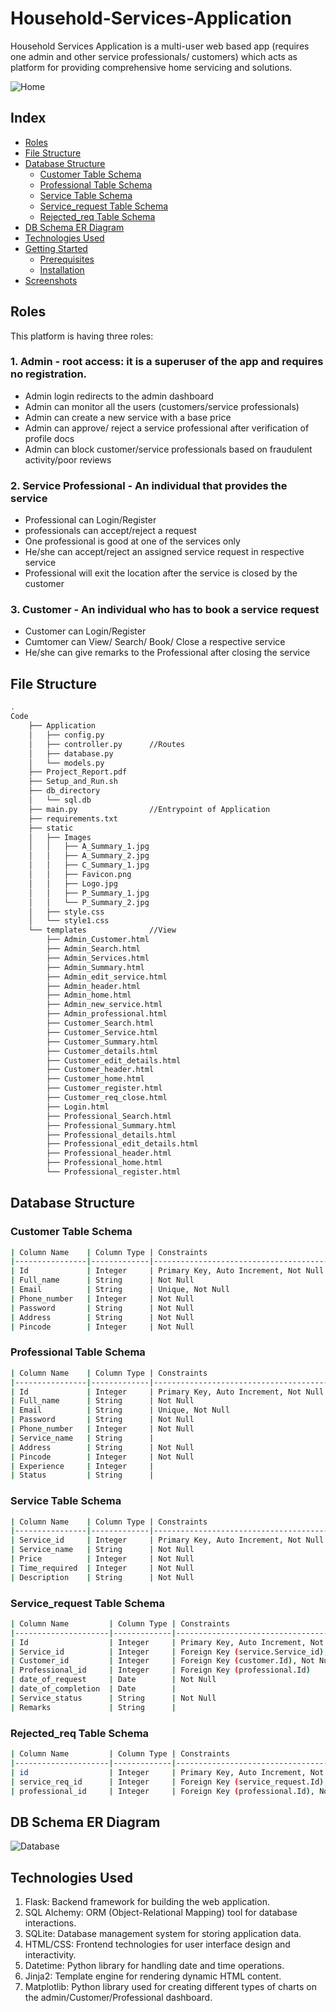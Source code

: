 # Household-Services-Application

Household Services Application is a multi-user web based app (requires one admin and other service professionals/ customers) which acts as platform for providing comprehensive home servicing and solutions.

![Home](https://github.com/user-attachments/assets/c4b6c1a0-66d9-4326-8449-fdb14d231d0e)

## Index
-   [Roles](#Features)
-   [File Structure](#File-Structure)
-   [Database Structure](#Database-Structure)
    -   [Customer Table Schema](#Customer-Table-Schema)
    -   [Professional Table Schema](#Professional-Table-Schema)
    -   [Service Table Schema](#Service-Table-Schema)
    -   [Service_request Table Schema](#Service_request-Table-Schema)
    -   [Rejected_req Table Schema](#Rejected_req-Table-Schema)
-   [DB Schema ER Diagram](#DB-Schema-ER-Diagram)
-   [Technologies Used](#Technologies-Used) 
-   [Getting Started](#Getting-Started)
	-   [Prerequisites](#Prerequisites)
	-   [Installation](#Installation)
-   [Screenshots](#Screenshots)

## Roles

This platform is having three roles:

### 1. Admin - root access: it is a superuser of the app and requires no registration.

- Admin login redirects to the admin dashboard
- Admin can monitor all the users (customers/service professionals)
- Admin can create a new service with a base price
- Admin can approve/ reject a service professional after verification of profile docs
- Admin can block customer/service professionals based on fraudulent activity/poor reviews

### 2. Service Professional - An individual that provides the service

- Professional can Login/Register
- professionals can accept/reject a request
- One professional is good at one of the services only
- He/she can accept/reject an assigned service request in respective service
- Professional will exit the location after the service is closed by the customer


### 3. Customer - An individual who has to book a service request

- Customer can Login/Register
- Cumtomer can View/ Search/ Book/ Close a respective service
- He/she can give remarks to the Professional after closing the service

## File Structure

```bash
.
Code
    ├── Application
    │   ├── config.py 
    │   ├── controller.py      //Routes
    │   ├── database.py
    │   └── models.py    
    ├── Project_Report.pdf
    ├── Setup_and_Run.sh
    ├── db_directory
    │   └── sql.db
    ├── main.py                //Entrypoint of Application
    ├── requirements.txt
    ├── static
    │   ├── Images
    │   │   ├── A_Summary_1.jpg
    │   │   ├── A_Summary_2.jpg
    │   │   ├── C_Summary_1.jpg
    │   │   ├── Favicon.png
    │   │   ├── Logo.jpg
    │   │   ├── P_Summary_1.jpg
    │   │   └── P_Summary_2.jpg
    │   ├── style.css
    │   └── style1.css
    └── templates              //View
        ├── Admin_Customer.html
        ├── Admin_Search.html
        ├── Admin_Services.html
        ├── Admin_Summary.html
        ├── Admin_edit_service.html
        ├── Admin_header.html
        ├── Admin_home.html
        ├── Admin_new_service.html
        ├── Admin_professional.html
        ├── Customer_Search.html
        ├── Customer_Service.html
        ├── Customer_Summary.html
        ├── Customer_details.html
        ├── Customer_edit_details.html
        ├── Customer_header.html
        ├── Customer_home.html
        ├── Customer_register.html
        ├── Customer_req_close.html
        ├── Login.html
        ├── Professional_Search.html
        ├── Professional_Summary.html
        ├── Professional_details.html
        ├── Professional_edit_details.html
        ├── Professional_header.html
        ├── Professional_home.html
        └── Professional_register.html
```

## Database Structure


### Customer Table Schema
```bash
| Column Name    | Column Type | Constraints                           |
|----------------|-------------|---------------------------------------|
| Id             | Integer     | Primary Key, Auto Increment, Not Null |
| Full_name      | String      | Not Null                              |
| Email          | String      | Unique, Not Null                      |
| Phone_number   | Integer     | Not Null                              |
| Password       | String      | Not Null                              |
| Address        | String      | Not Null                              |
| Pincode        | Integer     | Not Null                              |

```


### Professional Table Schema
```bash
| Column Name    | Column Type | Constraints                           |
|----------------|-------------|---------------------------------------|
| Id             | Integer     | Primary Key, Auto Increment, Not Null |
| Full_name      | String      | Not Null                              |
| Email          | String      | Unique, Not Null                      |
| Password       | String      | Not Null                              |
| Phone_number   | Integer     | Not Null                              |
| Service_name   | String      |                                       |
| Address        | String      | Not Null                              |
| Pincode        | Integer     | Not Null                              |
| Experience     | Integer     |                                       |
| Status         | String      |                                       |

```


### Service Table Schema
```bash
| Column Name    | Column Type | Constraints                           |
|----------------|-------------|---------------------------------------|
| Service_id     | Integer     | Primary Key, Auto Increment, Not Null |
| Service_name   | String      | Not Null                              |
| Price          | Integer     | Not Null                              |
| Time_required  | Integer     | Not Null                              |
| Description    | String      | Not Null                              |

```

### Service_request Table Schema
```bash
| Column Name         | Column Type | Constraints                                |
|---------------------|-------------|--------------------------------------------|
| Id                  | Integer     | Primary Key, Auto Increment, Not Null      |
| Service_id          | Integer     | Foreign Key (service.Service_id), Not Null |
| Customer_id         | Integer     | Foreign Key (customer.Id), Not Null        |
| Professional_id     | Integer     | Foreign Key (professional.Id)              |
| date_of_request     | Date        | Not Null                                   |
| date_of_completion  | Date        |                                            |
| Service_status      | String      | Not Null                                   |
| Remarks             | String      |                                            |

```

### Rejected_req Table Schema
```bash
| Column Name         | Column Type | Constraints                                |
|---------------------|-------------|--------------------------------------------|
| id                  | Integer     | Primary Key, Auto Increment, Not Null      |
| service_req_id      | Integer     | Foreign Key (service_request.Id), Not Null |
| professional_id     | Integer     | Foreign Key (professional.Id), Not Null    |

```

## DB Schema ER Diagram

![Database](https://github.com/user-attachments/assets/609c407e-d17e-42fb-a22e-bd007654a63f)

## Technologies Used

1. Flask: Backend framework for building the web application.
2. SQL Alchemy: ORM (Object-Relational Mapping) tool for database interactions.
3. SQLite: Database management system for storing application data.
4. HTML/CSS: Frontend technologies for user interface design and interactivity.
5. Datetime: Python library for handling date and time operations.
6. Jinja2: Template engine for rendering dynamic HTML content.
7. Matplotlib: Python library used for creating different types of charts on the admin/Customer/Professional dashboard.

